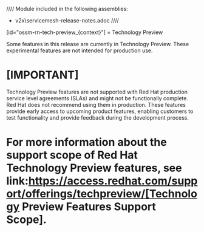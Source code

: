 ////
Module included in the following assemblies:
- v2x\servicemesh-release-notes.adoc
////

[id="ossm-rn-tech-preview_{context}"]
= Technology Preview

Some features in this release are currently in Technology Preview. These experimental features are not intended for production use.

[IMPORTANT]
====
Technology Preview features are not supported with Red Hat production service level agreements (SLAs) and might not be functionally complete. Red Hat does not recommend using them in production. These features provide early access to upcoming product features, enabling customers to test functionality and provide feedback during the development process.

For more information about the support scope of Red Hat Technology Preview features, see link:https://access.redhat.com/support/offerings/techpreview/[Technology Preview Features Support Scope].
====
